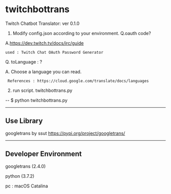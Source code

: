 # twitchbottrans
Twitch Chatbot Translator: ver 0.1.0

1. Modify config.json according to your environment.
  Q.oauth code?
  
  A.https://dev.twitch.tv/docs/irc/guide
  
    used : Twitch Chat OAuth Password Generator

  Q. toLanguage : ?
  
  A. Choose a language you can read.
  
     References : https://cloud.google.com/translate/docs/languages

2. run script. twitchbottrans.py

--
  $ python twitchbottrans.py


---
Use Library
--- 
googletrans by ssut
https://pypi.org/project/googletrans/

---
Developer Environment
---
googletrans (2.4.0)

python (3.7.2)

pc : macOS Catalina
